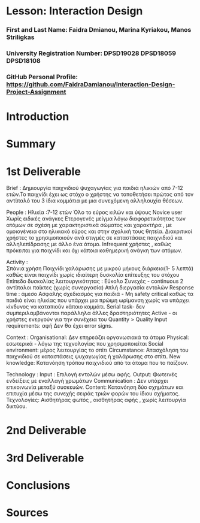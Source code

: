 # Lesson: Interaction Design

### First and Last Name: Faidra Dmianou, Marina Kyriakou, Manos Striligkas
### University Registration Number: DPSD19028 DPSD18059 DPSD18108 

### GitHub Personal Profile: https://github.com/FaidraDamianou/Interaction-Design-Project-Assignment

# Introduction

# Summary


# 1st Deliverable
Brief : Δημιουργία παιχνιδιού ψυχαγωγίας για παιδιά ηλικιών από 7-12 ετών.Το παιχνίδι έχει ως στόχο ο χρήστης να τοποθετήσει πρώτος από τον αντίπαλό του 3 ίδια κομμάτια με μια συνεχόμενη αλληλουχία θέσεων.   

People : 
Ηλικία :7-12 ετών
Όλο το εύρος κιλών και ύψους 
Novice user 
Χωρίς ειδικές ανάγκες
Ετερογενές μείγμα λόγω διαφορετικότητας των ατόμων σε σχέση με χαρακτηριστικά σώματος και χαρακτήρα , με ομοιογένεια στο ηλικιακό εύρος και στην σχολική τους θητεία. 
Διακριτικοί χρήστες το χρησιμοποιούν ανά στιγμές σε καταστάσεις παιχνιδιού και αλληλεπίδρασης με άλλο ένα άτομο.
Infrequent χρήστες , καθώς πρόκειται για παιχνίδι και όχι κάποια καθημερινή ανάγκη των ατόμων.

Activity :  
Σπάνια χρήση
Παιχνίδι χαλάρωσης με μικρού μήκους διάρκεια(1- 5 λεπτά) καθώς είναι παιχνίδι χωρίς ιδιαίτερη δυσκολία επίτευξης του στόχου
Επίπεδο δυσκολίας λειτουργικότητας : Εύκολο 
Συνεχές - continuous 
2 αντίπαλοι παίκτες (χωρίς συνεργασία)
Απλή διεργασία εντολών
Response time : άμεσο 
Ασφαλής σχεδιασμός για παιδιά - Μη safety critical καθώς τα παιδιά είναι ηλικίας που υπάρχει μια πρώιμη ωρίμανση χωρίς να υπάρχει κίνδυνος να καταπιούν κάποιο κομμάτι.
Serial task- δεν συμπεριλαμβάνονται παράλληλα άλλες δραστηριότητες 
Active - οι χρήστες ενεργούν για την συνέχεια του 
Quantity > Quality 
Input requirements: αφή 
Δεν θα έχει error signs. 

Context :
Organisational: Δεν επηρεάζει οργανωσιακά τα άτομα
Physical: εσωτερικά - λόγω της τεχνολογίας που χρησιμοποιείται 
Social environment: μέρος λειτουργίας το σπίτι
Circumstance: Απασχόληση του παιχνιδιού σε καταστάσεις ψυχαγωγίας ή χαλάρωσης στο σπίτι.
New knowledge: Κατανόηση τρόπου παιχνιδιού από τα άτομα που το παίζουν.

Technology : 
Input : Επιλογή εντολών μέσω αφής. 
Output: Φωτεινές ενδείξεις με εναλλαγή χρωμάτων
Communication : Δεν υπάρχει επικοινωνία μεταξύ συσκευών.
Content: Κατανόηση δύο σχημάτων και επιτυχία μέσω της συνεχής σειράς τριών φορών του ίδιου σχήματος.
Τεχνολογίες: Αισθητήρας φωτός , αισθητήρας αφής , χωρίς λειτουργία δικτύου.





# 2nd Deliverable


# 3rd Deliverable 


# Conclusions


# Sources

